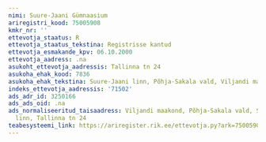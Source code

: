 ```yaml
---
nimi: Suure-Jaani Gümnaasium
ariregistri_kood: 75005908
kmkr_nr: ''
ettevotja_staatus: R
ettevotja_staatus_tekstina: Registrisse kantud
ettevotja_esmakande_kpv: 06.10.2000
ettevotja_aadress: .na
asukoht_ettevotja_aadressis: Tallinna tn 24
asukoha_ehak_kood: 7836
asukoha_ehak_tekstina: Suure-Jaani linn, Põhja-Sakala vald, Viljandi maakond
indeks_ettevotja_aadressis: '71502'
ads_adr_id: 3250166
ads_ads_oid: .na
ads_normaliseeritud_taisaadress: Viljandi maakond, Põhja-Sakala vald, Suure-Jaani
  linn, Tallinna tn 24
teabesysteemi_link: https://ariregister.rik.ee/ettevotja.py?ark=75005908&ref=rekvisiidid
---
```

